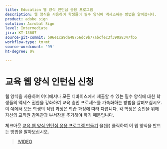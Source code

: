 ```yaml
---
title: Education 웹 양식 인턴십 응용 프로그램
description: 웹 양식을 사용하여 학생들이 필수 양식에 액세스하는 방법을 알아봅니다.
product: adobe sign
solution: Acrobat Sign
level: Intermediate
jira: KT-13607
source-git-commit: b96e1ca9da48756dc9b77abcfec3f390a8347fb5
workflow-type: tm+mt
source-wordcount: '99'
ht-degree: 0%

---
```


# 교육 웹 양식 인턴십 신청

웹 양식을 사용하여 어디에서나 모든 디바이스에서 제출할 수 있는 필수 양식에 대한 학생들의 액세스 권한을 강화하여 교육 승인 프로세스를 가속화하는 방법을 살펴보십시오. 이 예에서 모든 학생의 작업 과정은 학습 과정에 따라 다릅니다. 각 학생은 승인을 위해 자신의 교직원 감독관과 부서장을 추가해야 하기 때문입니다.

체크아웃 [교육 웹 양식 인턴십 응용 프로그램 만들기](usecase-edu-intern-create.md) 을(를) 클릭하여 이 웹 양식을 만드는 방법을 알아보십시오.

>[!VIDEO](https://video.tv.adobe.com/v/3421773?quality=12&learn=on&hidetitle=true)
